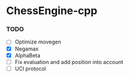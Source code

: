 # ChessEngine-cpp

### TODO
- [ ] Optimize movegen
- [x] Negamax
- [x] AlphaBeta
- [ ] Fix evaluation and add position into account
- [ ] UCI protocol